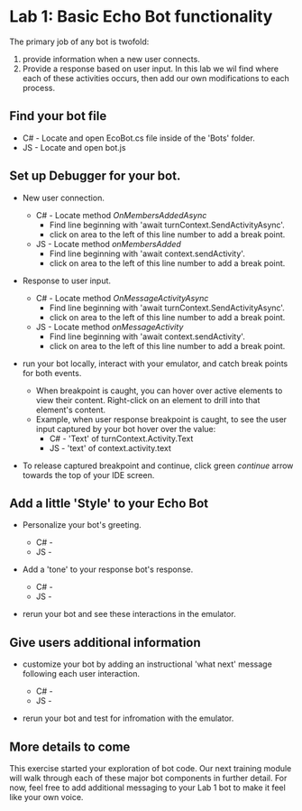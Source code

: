 # Lab 1: Basic Echo Bot functionality

The primary job of any bot is twofold: 
1. provide information when a new user connects.
2. Provide a response based on user input.
In this lab we wil find where each of these activities occurs, then add our own modifications to each process.


## Find your bot file 
* C# - Locate and open EcoBot.cs file inside of the 'Bots' folder.
* JS - Locate and open bot.js

## Set up Debugger for your bot.
* New user connection.
  - C# - Locate method _OnMembersAddedAsync_
       - Find line beginning with 'await turnContext.SendActivityAsync'.
       - click on area to the left of this line number to add a break point.
  - JS - Locate method _onMembersAdded_
       - Find line beginning with 'await context.sendActivity'.
       - click on area to the left of this line number to add a break point.

* Response to user input.
  - C# - Locate method _OnMessageActivityAsync_
       - Find line beginning with 'await turnContext.SendActivityAsync'.
       - click on area to the left of this line number to add a break point. 
  - JS - Locate method _onMessageActivity_
       - Find line beginning with 'await context.sendActivity'.
       - click on area to the left of this line number to add a break point.

* run your bot locally, interact with your emulator, and catch break points for both events.
  - When breakpoint is caught, you can hover over active elements to view their content. Right-click on an element to drill into that element's content.
  - Example, when user response breakpoint is caught, to see the user input captured by your bot hover over the value:
    - C# - 'Text' of turnContext.Activity.Text
    - JS - 'text' of context.activity.text

* To release captured breakpoint and continue, click green _continue_ arrow towards the top of your IDE screen.

## Add a little 'Style' to your Echo Bot
* Personalize your bot's greeting. 
  - C# - 
  - JS -

* Add a 'tone' to your response bot's response.
  - C# - 
  - JS -

* rerun your bot and see these interactions in the emulator.

## Give users additional information
* customize your bot by adding an instructional 'what next' message following each user interaction.
  - C# - 
  - JS -

* rerun your bot and test for infromation with the emulator.

## More details to come
This exercise started your exploration of bot code. Our next training module will walk through each of these major bot components in further detail. For now, feel free to add additional messaging to your Lab 1 bot to make it feel like your own voice. 
